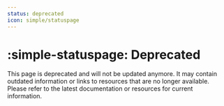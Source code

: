 ```yaml
---
status: deprecated
icon: simple/statuspage
---
```


# :simple-statuspage: Deprecated

This page is deprecated and will not be updated anymore. It may contain outdated information or links to resources that are no longer available.
Please refer to the latest documentation or resources for current information.